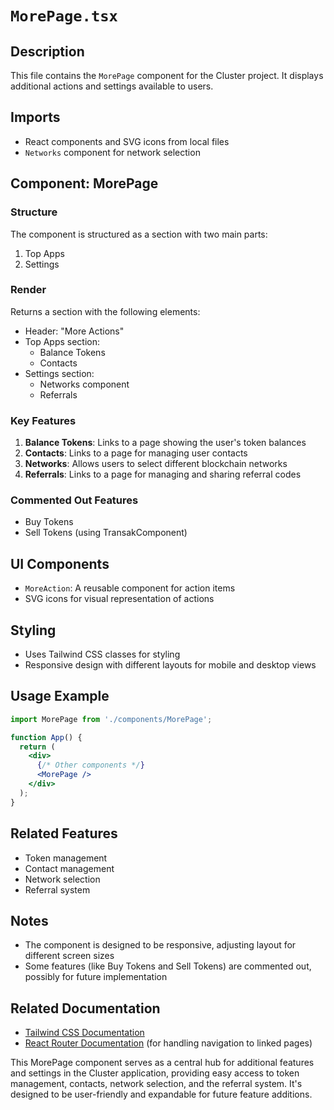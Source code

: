 # `MorePage.tsx`

## Description
This file contains the `MorePage` component for the Cluster project. It displays additional actions and settings available to users.

## Imports
- React components and SVG icons from local files
- `Networks` component for network selection

## Component: MorePage

### Structure
The component is structured as a section with two main parts:
1. Top Apps
2. Settings

### Render
Returns a section with the following elements:
- Header: "More Actions"
- Top Apps section:
  - Balance Tokens
  - Contacts
- Settings section:
  - Networks component
  - Referrals

### Key Features
1. **Balance Tokens**: Links to a page showing the user's token balances
2. **Contacts**: Links to a page for managing user contacts
3. **Networks**: Allows users to select different blockchain networks
4. **Referrals**: Links to a page for managing and sharing referral codes

### Commented Out Features
- Buy Tokens
- Sell Tokens (using TransakComponent)

## UI Components
- `MoreAction`: A reusable component for action items
- SVG icons for visual representation of actions

## Styling
- Uses Tailwind CSS classes for styling
- Responsive design with different layouts for mobile and desktop views

## Usage Example
```jsx
import MorePage from './components/MorePage';

function App() {
  return (
    <div>
      {/* Other components */}
      <MorePage />
    </div>
  );
}
```

## Related Features
- Token management
- Contact management
- Network selection
- Referral system

## Notes
- The component is designed to be responsive, adjusting layout for different screen sizes
- Some features (like Buy Tokens and Sell Tokens) are commented out, possibly for future implementation

## Related Documentation
- [Tailwind CSS Documentation](https://tailwindcss.com/docs)
- [React Router Documentation](https://reactrouter.com/en/main) (for handling navigation to linked pages)

This MorePage component serves as a central hub for additional features and settings in the Cluster application, providing easy access to token management, contacts, network selection, and the referral system. It's designed to be user-friendly and expandable for future feature additions.
